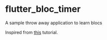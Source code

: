 # flutter_bloc_timer

A sample throw away application to learn blocs

Inspired from [this](https://bloclibrary.dev/#/fluttertimertutorial) tutorial.
